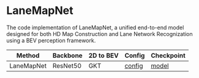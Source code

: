 # LaneMapNet
The code implementation of LaneMapNet,  a unified end-to-end model designed for both HD Map Construction and Lane Network Recognization using a BEV perception framework.

| Method | Backbone | 2D to BEV | Config | Checkpoint |
| ------ | ------- |  -------- | -------- | -------- |
| LaneMapNet | ResNet50 | GKT | [config][1]| [model][2] |

[1]:https://github.com/Zhutianyi7230/LaneMapNet/blob/master/projects/configs/lanemapnet/lanemapnet_tiny_r50_24e_.py
[2]:https://pan.baidu.com/s/1_JJRWWOklYyfFwoYj7rKHA?pwd=c9va
